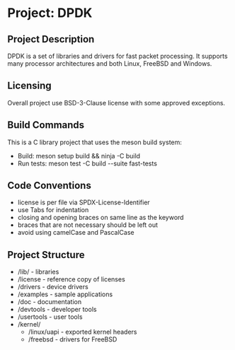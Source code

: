 # Project: DPDK

## Project Description
DPDK is a set of libraries and drivers for fast packet processing.
It supports many processor architectures and both Linux, FreeBSD and Windows.

## Licensing
Overall project use BSD-3-Clause license with some approved exceptions.

## Build Commands
This is a C library project that uses the meson build system:
- Build: meson setup build && ninja -C build
- Run tests: meson test -C build  --suite fast-tests

## Code Conventions
- license is per file via SPDX-License-Identifier
- use Tabs for indentation
- closing and opening braces on same line as the keyword
- braces that are not necessary should be left out
- avoid using camelCase and PascalCase


## Project Structure
- /lib/ - libraries
- /license - reference copy of licenses
- /drivers - device drivers
- /examples - sample applications
- /doc - documentation
- /devtools - developer tools
- /usertools - user tools
- /kernel/
  - /linux/uapi - exported kernel headers
  - /freebsd - drivers for FreeBSD
